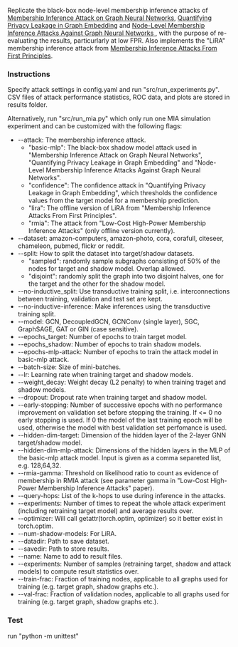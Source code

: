 Replicate the black-box node-level membership inference attacks of [Membership Inference Attack on Graph Neural Networks](https://arxiv.org/abs/2101.06570), [Quantifying Privacy Leakage in Graph Embedding](https://arxiv.org/abs/2010.00906) and [Node-Level Membership Inference Attacks Against Graph Neural Networks
](https://arxiv.org/abs/2102.05429), with the purpose of re-evaluating the results, particurlarly at low FPR. Also implements the "LiRA" membership inference attack from [Membership Inference Attacks From First Principles](https://arxiv.org/abs/2112.03570). 

### Instructions

Specify attack settings in config.yaml and run "src/run_experiments.py". CSV files of attack performance statistics, ROC data, and plots are stored in results folder. 

Alternatively, run "src/run_mia.py" which only run one MIA simulation experiment and can be customized with the following flags:

* --attack: The membership inference attack.
    * "basic-mlp": The black-box shadow model attack used in "Membership Inference Attack on Graph Neural Networks", "Quantifying Privacy Leakage in Graph Embedding" and "Node-Level Membership Inference Attacks Against Graph Neural Networks".
    * "confidence": The confidence attack in "Quantifying Privacy Leakage in Graph Embedding", which thresholds the confidence values from the target model for a membership prediction.
    * "lira": The offline version of LiRA from "Membership Inference Attacks From First Principles".
    * "rmia": The attack from "Low-Cost High-Power Membership Inference Attacks" (only offline version currently).
* --dataset: amazon-computers, amazon-photo, cora, corafull, citeseer, chameleon, pubmed, flickr or reddit.
* --split: How to split the dataset into target/shadow datasets.
    * "sampled": randomly sample subgraphs consisting of 50% of the nodes for target and shadow model. Overlap allowed.
    * "disjoint": randomly split the graph into two disjoint halves, one for the target and the other for the shadow model.
* --no-inductive_split: Use transductive training split, i.e. interconnections between training, validation and test set are kept.
* --no-inductive-inference: Make inferences using the transductive training split.
* --model: GCN, DecoupledGCN, GCNConv (single layer), SGC, GraphSAGE, GAT or GIN (case sensitive).
* --epochs_target: Number of epochs to train target model.
* --epochs_shadow: Number of epochs to train shadow models.
* --epochs-mlp-attack: Number of epochs to train the attack model in basic-mlp attack.
* --batch-size: Size of mini-batches.
* --lr: Learning rate when training target and shadow models.
* --weight_decay: Weight decay (L2 penalty) to when training traget and shadow models.
* --dropout: Dropout rate when training target and shadow model.
* --early-stopping: Number of successive epochs with no performance improvement on validation set before stopping the training. If <= 0 no early stopping is used. If 0 the model of the last training epoch will be used, otherwise the model with best validation set perfomance is used.
* --hidden-dim-target: Dimension of the hidden layer of the 2-layer GNN target/shadow model.
* --hidden-dim-mlp-attack: Dimensions of the hidden layers in the MLP of the basic-mlp attack model. Input is given as a comma separeted list, e.g. 128,64,32.
* --rmia-gamma: Threshold on likelihood ratio to count as evidence of membership in RMIA attack (see parameter gamma in "Low-Cost High-Power Membership Inference Attacks" paper).
* --query-hops: List of the k-hops to use during inference in the attacks.
* --experiments: Number of times to repeat the whole attack experiment (including retraining target model) and average results over.
* --optimizer: Will call getattr(torch.optim, optimizer) so it better exist in torch.optim.
* --num-shadow-models: For LiRA.
* --datadir: Path to save dataset.
* --savedir: Path to store results.
* --name: Name to add to result files.
* --experiments: Number of samples (retraining target, shadow and attack models) to compute result statistics over.
* --train-frac: Fraction of training nodes, applicable to all graphs used for training (e.g. target graph, shadow graphs etc.).
* --val-frac: Fraction of validation nodes, applicable to all graphs used for training (e.g. target graph, shadow graphs etc.).

### Test

run "python -m unittest"
